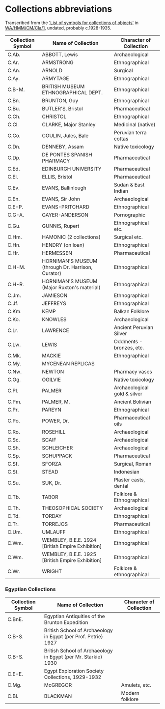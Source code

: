 # Collections abbreviations

Transcribed from the ['List of symbols for collections of objects'](https://wellcomecollection.org/works/rrbp6gd5/items?canvas=24) in [WA/HMM/CM/Cla/1](https://wellcomecollection.org/works/rrbp6gd5), undated, probably c.1928-1935.

| Collection Symbol | Name of Collection | Character of Collection |
| -------- | --------- | -------- |
| C.Ab. | ABBOTT, Lewis | Archaeological |
| C.Ar. | ARMSTRONG | Ethnographical |
| C.An. | ARNOLD | Surgical |
| C.Ay. | ARMYTAGE | Ethnographical |
| C.B-M. | BRITISH MUSEUM ETHNOGRAPHICAL DEPT. | Ethnographical |
| C.Bn. | BRUNTON, Guy | Ethnographical |
| C.Bu. | BUTLER'S, Bristol | Pharmaceutical |
| C.Ch. | CHRISTOL | Ethnographical |
| C.Cl. | CLARKE, Major Stanley | Medicinal (native) |
| C.Co. | COULIN, Jules, Bale | Peruvian terra cottas |
| C.Dn. | DENNEBY, Assam | Native toxicology |
| C.Dp. | DE PONTES SPANISH PHARMACY | Pharmaceutical |
| C.Ed. | EDINBURGH UNIVERSITY | Pharmaceutical |
| C.El. | ELLIS, Bristol | Pharmaceutical |
| C.Ev. | EVANS, Ballinlough | Sudan & East Indian |
| C.En. | EVANS, Sir John | Archaeological |
| C.E-P. | EVANS-PRITCHARD | Ethnographical |
| C.G-A. | GAYER-ANDERSON | Pornographic |
| C.Gu. | GUNNIS, Rupert | Ethnographical etc. |
| C.Hm. | HAMONIC (2 collections) | Surgical etc. |
| C.Hn. | HENDRY (on loan) | Ethnographical |
| C.Hr. | HERMESSEN | Pharmaceutical |
| C.H-M. | HORNIMAN'S MUSEUM (through Dr. Harrison, Curator) | Ethnographical |
| C.H-R. | HORNIMAN'S MUSEUM (Major Ruxton's material) | Ethnographical |
| C.Jm. | JAMIESON | Ethnographical |
| C.Jf. | JEFFREYS | Ethnographical |
| C.Km. | KEMP | Balkan Folklore |
| C.Ko. | KNOWLES | Archaeological |
| C.Lr. | LAWRENCE | Ancient Peruvian Silver |
| C.Lw. | LEWIS | Oddments - bronzes, etc. |
| C.Mk. | MACKIE | Ethnographical |
| C.My. | MYCENEAN REPLICAS | |
| C.Nw. | NEWTON | Pharmacy vases |
| C.Og. | OGILVIE | Native toxicology |
| C.Pl. | PALMER | Archaeological gold & silver |
| C.Pm. | PALMER, M. | Ancient Bolivian |
| C.Pr. | PAREYN | Ethnographical |
| C.Po. | POWER, Dr. | Pharmaceutical oils |
| C.Ro. | ROSEHILL | Archaeological |
| C.Sc. | SCAIF | Archaeological |
| C.Sh. | SCHLEICHER | Archaeological |
| C.Sp. | SCHUPPACK | Pharmaceutical |
| C.Sf. | SFORZA | Surgical, Roman |
| C.St. | STEAD | Indonesian |
| C.Su. | SUK, Dr. | Plaster casts, dental |
| C.Tb. | TABOR | Folklore & Ethnographical |
| C.Th. | THEOSOPHICAL SOCIETY | Archaeological |
| C.Td. | TORDAY | Ethnographical |
| C.Tr. | TORREJOS | Pharmaceutical |
| C.Um. | UMLAUFF | Ethnographical |
| C.Wm. | WEMBLEY, B.E.E. 1924 [British Empire Exhibition] | Ethnographical |
| C.Wm. | WEMBLEY, B.E.E. 1925 [British Empire Exhibition] | Ethnographical |
| C.Wr. | WRIGHT | Folklore & ethnographical |

### Egyptian Collections
| Collection Symbol | Name of Collection | Character of Collection |
| -------- | --------- | -------- |
| C.BnE. | Egyptian Antiquities of the Brunton Expedition ||
| C.B-S. | British School of Archaeology in Egypt (per Prof. Petrie) 1927 ||
| C.B-S. | British School of Archaeology in Egypt (per Mr. Starkie) 1930 ||
| C.E-E. | Egypt Exploration Society Collections, 1929-1932 ||
| C.Mg. | McGREGOR | Amulets, etc. |
| C.Bl. | BLACKMAN | Modern folklore |
